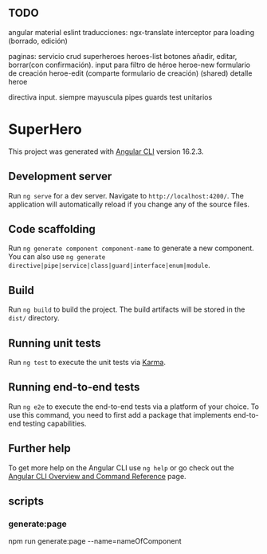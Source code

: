 
## TODO

angular material
eslint
traducciones: ngx-translate
interceptor para loading (borrado, edición)



paginas: 
servicio crud superheroes
heroes-list
  botones añadir, editar, borrar(con confirmación). input para filtro de héroe
heroe-new
  formulario de creación
heroe-edit (comparte formulario de creación) (shared)
detalle heroe



directiva input. siempre mayuscula
pipes
guards
test unitarios



















# SuperHero

This project was generated with [Angular CLI](https://github.com/angular/angular-cli) version 16.2.3.

## Development server

Run `ng serve` for a dev server. Navigate to `http://localhost:4200/`. The application will automatically reload if you change any of the source files.

## Code scaffolding

Run `ng generate component component-name` to generate a new component. You can also use `ng generate directive|pipe|service|class|guard|interface|enum|module`.

## Build

Run `ng build` to build the project. The build artifacts will be stored in the `dist/` directory.

## Running unit tests

Run `ng test` to execute the unit tests via [Karma](https://karma-runner.github.io).

## Running end-to-end tests

Run `ng e2e` to execute the end-to-end tests via a platform of your choice. To use this command, you need to first add a package that implements end-to-end testing capabilities.

## Further help

To get more help on the Angular CLI use `ng help` or go check out the [Angular CLI Overview and Command Reference](https://angular.io/cli) page.


## scripts

### generate:page
npm run generate:page --name=nameOfComponent
